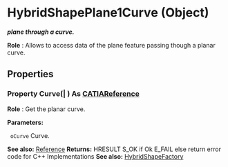 # HybridShapePlane1Curve (Object)

**_plane through a curve._**

**Role** : Allows to access data of the plane feature passing though a planar curve.

## Properties

### Property **Curve**(| ) As [CATIAReference](../InfInterfaces/interface_Reference_17481.md)

   **Role** : Get the planar curve.

**Parameters:**

` oCurve`      Curve.

**See also:**      [Reference](../InfInterfaces/interface_Reference_17481.md) **Returns:**      HRESULT S_OK if Ok E_FAIL else return error code for C++ Implementations  **See also:**      [HybridShapeFactory](../GSMInterfaces/interface_HybridShapeFactory_68680.md)